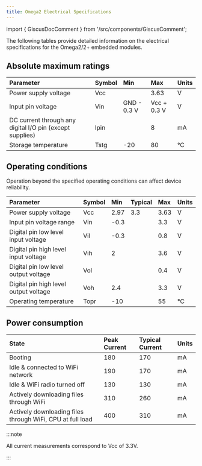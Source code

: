 ```yaml
---
title: Omega2 Electrical Specifications
---
```


import { GiscusDocComment } from '/src/components/GiscusComment';

The following tables provide detailed information on the electrical specifications for the Omega2/2+ embedded modules.

## Absolute maximum ratings

| Parameter                                                | Symbol | Min         | Max         | Units |
| :------------------------------------------------------- | :----- | :---------- | :---------- | :---- |
| Power supply voltage                                     | Vcc    |             | 3.63        | V     |
| Input pin voltage                                        | Vin    | GND - 0.3 V | Vcc + 0.3 V | V     |
| DC current through any digital I/O pin (except supplies) | Ipin   |             | 8           | mA    |
| Storage temperature                                      | Tstg   | -20         | 80          | °C    |

## Operating conditions

Operation beyond the specified operating conditions can affect device reliability.

| Parameter                             | Symbol | Min  | Typical | Max  | Units |
| :------------------------------------ | :----- | :--- | :------ | :--- | :---- |
| Power supply voltage                  | Vcc    | 2.97 | 3.3     | 3.63 | V     |
| Input pin voltage range               | Vin    | -0.3 |         | 3.3  | V     |
| Digital pin low level input voltage   | Vil    | -0.3 |         | 0.8  | V     |
| Digital pin high level input voltage  | Vih    | 2    |         | 3.6  | V     |
| Digital pin low level output voltage  | Vol    |      |         | 0.4  | V     |
| Digital pin high level output voltage | Voh    | 2.4  |         | 3.3  | V     |
| Operating temperature                 | Topr   | -10  |         | 55   | °C    |

## Power consumption

| State                                                     | Peak Current | Typical Current | Units |
| :-------------------------------------------------------- | :----------- | :-------------- | :---- |
| Booting                                                   | 180          | 170             | mA    |
| Idle & connected to WiFi network                          | 190          | 170             | mA    |
| Idle & WiFi radio turned off                              | 130          | 130             | mA    |
| Actively downloading files through WiFi                   | 310          | 260             | mA    |
| Actively downloading files through WiFi, CPU at full load | 400          | 310             | mA    |

:::note

All current measurements correspond to Vcc of 3.3V.

:::

<GiscusDocComment />